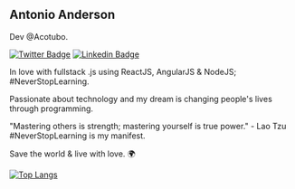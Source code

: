 ## Antonio Anderson

Dev @Acotubo.

[![Twitter Badge](https://img.shields.io/badge/-@hirowf-6633cc?style=flat-square&labelColor=6633cc&logo=twitter&logoColor=white&link=https://twitter.com/hirowf)](https://twitter.com/hirowf) 
[![Linkedin Badge](https://img.shields.io/badge/-Antonio%20Anderson-6633cc?style=flat-square&logo=Linkedin&logoColor=white&link=https://www.linkedin.com/in/aaasantos)](https://www.linkedin.com/in/aaasantos/) 

In love with fullstack .js using ReactJS, AngularJS & NodeJS; #NeverStopLearning.

Passionate about technology and my dream is changing people's lives through programming.

"Mastering others is strength; mastering yourself is true power." - Lao Tzu
#NeverStopLearning is my manifest.

Save the world & live with love. 🌍


[![Top Langs](https://github-readme-stats.vercel.app/api/top-langs/?username=santosant&layout=compact)](https://github.com/anuraghazra/github-readme-stats)


